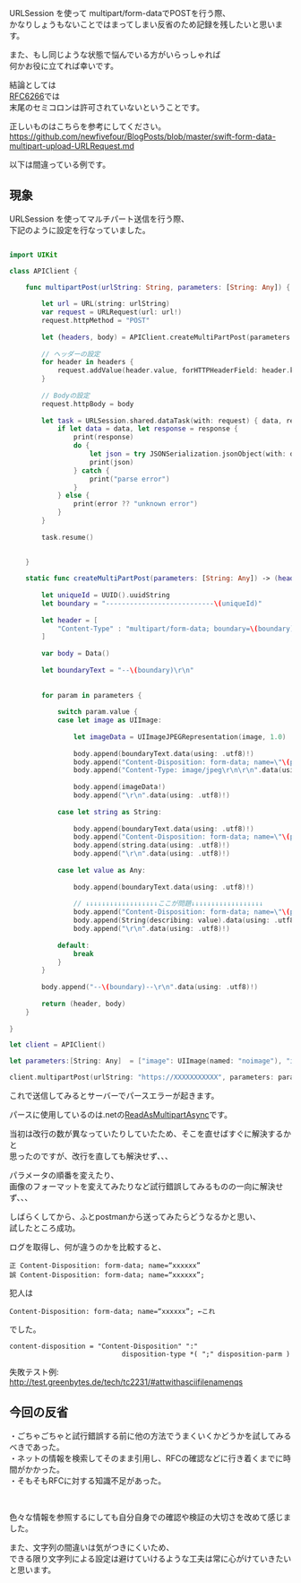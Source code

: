   
URLSession を使って multipart/form-dataでPOSTを行う際、  
かなりしょうもないことではまってしまい反省のため記録を残したいと思います。  
  
また、もし同じような状態で悩んでいる方がいらっしゃれば  
何かお役に立てれば幸いです。  
  
  
結論としては  
[RFC6266](https://tools.ietf.org/html/rfc6266#section-4.1)では  
末尾のセミコロンは許可されていないということです。  
  
正しいものはこちらを参考にしてください。  
https://github.com/newfivefour/BlogPosts/blob/master/swift-form-data-multipart-upload-URLRequest.md  
  
  
以下は間違っている例です。  
  
## 現象  
  
URLSession を使ってマルチパート送信を行う際、  
下記のように設定を行なっていました。  
  
```間違い例.swift

import UIKit

class APIClient {

    func multipartPost(urlString: String, parameters: [String: Any]) {
        
        let url = URL(string: urlString)
        var request = URLRequest(url: url!)
        request.httpMethod = "POST"
        
        let (headers, body) = APIClient.createMultiPartPost(parameters: parameters)
        
        // ヘッダーの設定
        for header in headers {
            request.addValue(header.value, forHTTPHeaderField: header.key)
        }
        
        // Bodyの設定
        request.httpBody = body
        
        let task = URLSession.shared.dataTask(with: request) { data, response, error in
            if let data = data, let response = response {
                print(response)
                do {
                    let json = try JSONSerialization.jsonObject(with: data, options: JSONSerialization.ReadingOptions.allowFragments)
                    print(json)
                } catch {
                    print("parse error")
                }
            } else {
                print(error ?? "unknown error")
            }
        }
        
        task.resume()

        
    }
    
    static func createMultiPartPost(parameters: [String: Any]) -> (headers: [String:String], body: Data) {
        
        let uniqueId = UUID().uuidString
        let boundary = "---------------------------\(uniqueId)"
        
        let header = [
            "Content-Type" : "multipart/form-data; boundary=\(boundary)"
        ]
        
        var body = Data()
        
        let boundaryText = "--\(boundary)\r\n"
        
        
        for param in parameters {
            
            switch param.value {
            case let image as UIImage:
                
                let imageData = UIImageJPEGRepresentation(image, 1.0)
                
                body.append(boundaryText.data(using: .utf8)!)
                body.append("Content-Disposition: form-data; name=\"\(param.key)\"; filename=\"\(uniqueId).jpg\"\r\n".data(using: .utf8)!)
                body.append("Content-Type: image/jpeg\r\n\r\n".data(using: .utf8)!)
                
                body.append(imageData!)
                body.append("\r\n".data(using: .utf8)!)
                
            case let string as String:
                
                body.append(boundaryText.data(using: .utf8)!)
                body.append("Content-Disposition: form-data; name=\"\(param.key)\";\r\n\r\n".data(using: .utf8)!)
                body.append(string.data(using: .utf8)!)
                body.append("\r\n".data(using: .utf8)!)
                
            case let value as Any:
                
                body.append(boundaryText.data(using: .utf8)!)
                
                // ↓↓↓↓↓↓↓↓↓↓↓↓↓↓↓↓↓↓ここが問題↓↓↓↓↓↓↓↓↓↓↓↓↓↓↓↓↓↓
                body.append("Content-Disposition: form-data; name=\"\(param.key)\";\r\n\r\n".data(using: .utf8)!)
                body.append(String(describing: value).data(using: .utf8)!)
                body.append("\r\n".data(using: .utf8)!)
                
            default:
                break
            }
        }
        
        body.append("--\(boundary)--\r\n".data(using: .utf8)!)
        
        return (header, body)
    }
    
}
```  
  
```使用例.swift
let client = APIClient()

let parameters:[String: Any]  = ["image": UIImage(named: "noimage"), "id": 1234]

client.multipartPost(urlString: "https://XXXXXXXXXXX", parameters: parameters)

```  
  
これで送信してみるとサーバーでパースエラーが起きます。  
  
パースに使用しているのは.netの[ReadAsMultipartAsync](https://msdn.microsoft.com/ja-jp/library/hh944544(v=vs.118).aspx  
)です。  
  
当初は改行の数が異なっていたりしていたため、そこを直せばすぐに解決するかと  
思ったのですが、改行を直しても解決せず、、、  
  
パラメータの順番を変えたり、  
画像のフォーマットを変えてみたりなど試行錯誤してみるものの一向に解決せず、、、  
  
  
しばらくしてから、ふとpostmanから送ってみたらどうなるかと思い、  
試したところ成功。  
  
ログを取得し、何が違うのかを比較すると、  
  
```
正 Content-Disposition: form-data; name=“xxxxxx”
誤 Content-Disposition: form-data; name=“xxxxxx”; 
```  
  
犯人は  
  
```
Content-Disposition: form-data; name=“xxxxxx”; ←これ
```  
でした。  
  
  
```
content-disposition = "Content-Disposition" ":"
                            disposition-type *( ";" disposition-parm )
```  
  
失敗テスト例:  
http://test.greenbytes.de/tech/tc2231/#attwithasciifilenamenqs  
  
  
## 今回の反省  
  
・ごちゃごちゃと試行錯誤する前に他の方法でうまくいくかどうかを試してみるべきであった。  
・ネットの情報を検索してそのまま引用し、RFCの確認などに行き着くまでに時間がかかった。  
・そもそもRFCに対する知識不足があった。  
  
  
<br>  
  
色々な情報を参照するにしても自分自身での確認や検証の大切さを改めて感じました。  
  
また、文字列の間違いは気がつきにくいため、  
できる限り文字列による設定は避けていけるような工夫は常に心がけていきたいと思います。  
